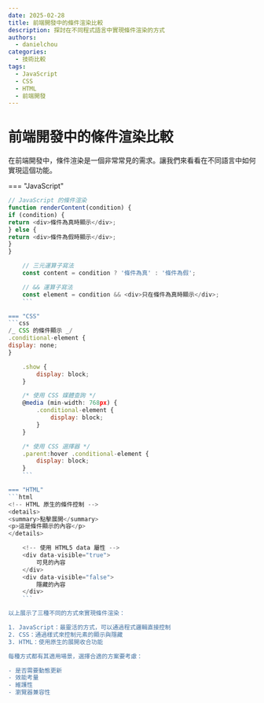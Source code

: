 ```yaml
---
date: 2025-02-28
title: 前端開發中的條件渲染比較
description: 探討在不同程式語言中實現條件渲染的方式
authors:
  - danielchou
categories:
  - 技術比較
tags:
  - JavaScript
  - CSS
  - HTML
  - 前端開發
---
```


# 前端開發中的條件渲染比較

在前端開發中，條件渲染是一個非常常見的需求。讓我們來看看在不同語言中如何實現這個功能。

=== "JavaScript"

````javascript
// JavaScript 的條件渲染
function renderContent(condition) {
if (condition) {
return <div>條件為真時顯示</div>;
} else {
return <div>條件為假時顯示</div>;
}
}

    // 三元運算子寫法
    const content = condition ? '條件為真' : '條件為假';

    // && 運算子寫法
    const element = condition && <div>只在條件為真時顯示</div>;
    ```

=== "CSS"
```css
/_ CSS 的條件顯示 _/
.conditional-element {
display: none;
}

    .show {
        display: block;
    }

    /* 使用 CSS 媒體查詢 */
    @media (min-width: 768px) {
        .conditional-element {
            display: block;
        }
    }

    /* 使用 CSS 選擇器 */
    .parent:hover .conditional-element {
        display: block;
    }
    ```

=== "HTML"
```html
<!-- HTML 原生的條件控制 -->
<details>
<summary>點擊展開</summary>
<p>這是條件顯示的內容</p>
</details>

    <!-- 使用 HTML5 data 屬性 -->
    <div data-visible="true">
        可見的內容
    </div>
    <div data-visible="false">
        隱藏的內容
    </div>
    ```

以上展示了三種不同的方式來實現條件渲染：

1. JavaScript：最靈活的方式，可以通過程式邏輯直接控制
2. CSS：通過樣式來控制元素的顯示與隱藏
3. HTML：使用原生的展開收合功能

每種方式都有其適用場景，選擇合適的方案要考慮：

- 是否需要動態更新
- 效能考量
- 維護性
- 瀏覽器兼容性
````

